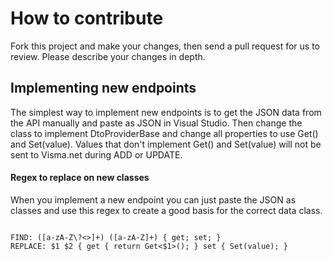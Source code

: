 ﻿# How to contribute

Fork this project and make your changes, then send a pull request for us to review. Please describe your changes in depth.

## Implementing new endpoints

The simplest way to implement new endpoints is to get the JSON data from the API manually and paste as JSON in Visual Studio. 
Then change the class to implement DtoProviderBase and change all properties to use Get<T>() and Set(value). Values that don't implement Get<T>() and Set(value) will not 
be sent to Visma.net during ADD or UPDATE.

#### Regex to replace on new classes

When you implement a new endpoint you can just paste the JSON as classes and 
use this regex to create a good basis for the correct data class.

``` 

FIND: ([a-zA-Z\?<>]+) ([a-zA-Z]+) { get; set; }
REPLACE: $1 $2 { get { return Get<$1>(); } set { Set(value); } 
```


